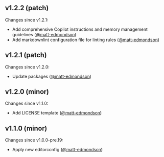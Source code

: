 ## v1.2.2 (patch)

Changes since v1.2.1:

- Add comprehensive Copilot instructions and memory management guidelines ([@matt-edmondson](https://github.com/matt-edmondson))
- Add markdownlint configuration file for linting rules ([@matt-edmondson](https://github.com/matt-edmondson))

## v1.2.1 (patch)

Changes since v1.2.0:

- Update packages ([@matt-edmondson](https://github.com/matt-edmondson))

## v1.2.0 (minor)

Changes since v1.1.0:

- Add LICENSE template ([@matt-edmondson](https://github.com/matt-edmondson))

## v1.1.0 (minor)

Changes since v1.0.0-pre.19:

- Apply new editorconfig ([@matt-edmondson](https://github.com/matt-edmondson))


